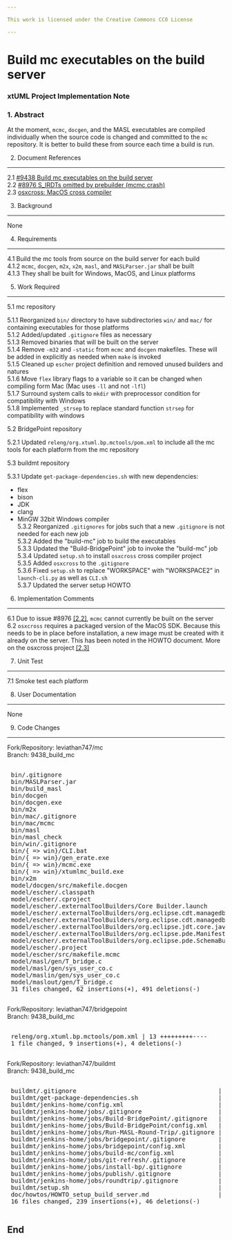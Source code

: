 ```yaml
---

This work is licensed under the Creative Commons CC0 License

---
```


# Build mc executables on the build server
### xtUML Project Implementation Note

### 1. Abstract

At the moment, `mcmc`, `docgen`, and the MASL executables are compiled
individually when the source code is changed and committed to the `mc`
repository. It is better to build these from source each time a build is run.

2. Document References
----------------------
<a id="2.1"></a>2.1 [#9438 Build mc executables on the build server](https://support.onefact.net/issues/9438)  
<a id="2.2"></a>2.2 [#8976 S_IRDTs omitted by prebuilder (mcmc crash)](https://support.onefact.net/issues/8976)  
<a id="2.3"></a>2.3 [osxcross: MacOS cross compiler](https://github.com/tpoechtrager/osxcross)  

3. Background
-------------
None

4. Requirements
---------------
4.1 Build the mc tools from source on the build server for each build  
4.1.2 `mcmc`, `docgen`, `m2x`, `x2m`, `masl`, and `MASLParser.jar` shall be built  
4.1.3 They shall be built for Windows, MacOS, and Linux platforms  

5. Work Required
----------------

5.1 mc repository

5.1.1 Reorganized `bin/` directory to have subdirectories `win/` and `mac/` for
containing executables for those platforms  
5.1.2 Added/updated `.gitignore` files as necessary  
5.1.3 Removed binaries that will be built on the server  
5.1.4 Remove `-m32` and `-static` from `mcmc` and `docgen` makefiles. These will
be added in explicitly as needed when `make` is invoked  
5.1.5 Cleaned up `escher` project definition and removed unused builders and
natures  
5.1.6 Move `flex` library flags to a variable so it can be changed when
compiling form Mac (Mac uses `-ll` and not `-lfl`)  
5.1.7 Surround system calls to `mkdir` with preprocessor condition for
compatibility with Windows  
5.1.8 Implemented `_strsep` to replace standard function `strsep` for
compatibility with windows  

5.2 BridgePoint repository

5.2.1 Updated `releng/org.xtuml.bp.mctools/pom.xml` to include all the mc tools
for each platform from the mc repository  

5.3 buildmt repository

5.3.1 Update `get-package-dependencies.sh` with new dependencies:  
  * flex  
  * bison  
  * JDK  
  * clang  
  * MinGW 32bit Windows compiler  
5.3.2 Reorganized `.gitignores` for jobs such that a new `.gitignore` is not
needed for each new job  
5.3.2 Added the "build-mc" job to build the executables  
5.3.3 Updated the "Build-BridgePoint" job to invoke the "build-mc" job  
5.3.4 Updated `setup.sh` to install `osxcross` cross compiler project  
5.3.5 Added `osxcross` to the `.gitignore`  
5.3.6 Fixed `setup.sh` to replace "WORKSPACE" with "WORKSPACE2" in
`launch-cli.py` as well as `CLI.sh`  
5.3.7 Updated the server setup HOWTO  

6. Implementation Comments
--------------------------
6.1 Due to issue #8976 [[2.2]](#2.2), `mcmc` cannot currently be built on the
server  
6.2 `osxcross` requires a packaged version of the MacOS SDK. Because this needs
to be in place before installation, a new image must be created with it already
on the server. This has been noted in the HOWTO document. More on the osxcross
project [[2.3]](#2.3)  

7. Unit Test
------------
7.1 Smoke test each platform

8. User Documentation
---------------------
None

9. Code Changes
---------------
Fork/Repository: leviathan747/mc  
Branch: 9438_build_mc  

<pre>

 bin/.gitignore                                                                                         |   6 ++++-
 bin/MASLParser.jar                                                                                     | Bin 279774 -> 0 bytes
 bin/build_masl                                                                                         | 108 ----------------------------------------------------------------------------
 bin/docgen                                                                                             | Bin 1295014 -> 0 bytes
 bin/docgen.exe                                                                                         | Bin 651939 -> 0 bytes
 bin/m2x                                                                                                | Bin 695992 -> 0 bytes
 bin/mac/.gitignore                                                                                     |   4 +++
 bin/mac/mcmc                                                                                           | Bin 0 -> 1450168 bytes
 bin/masl                                                                                               | Bin 243848 -> 0 bytes
 bin/masl_check                                                                                         |   0
 bin/win/.gitignore                                                                                     |   4 +++
 bin/{ => win}/CLI.bat                                                                                  |   0
 bin/{ => win}/gen_erate.exe                                                                            | Bin
 bin/{ => win}/mcmc.exe                                                                                 | Bin
 bin/{ => win}/xtumlmc_build.exe                                                                        | Bin
 bin/x2m                                                                                                | Bin 695472 -> 0 bytes
 model/docgen/src/makefile.docgen                                                                       |   4 +--
 model/escher/.classpath                                                                                |   2 +-
 model/escher/.cproject                                                                                 | 269 ---------------------------------------------------------------------------------------------------------------------------------------------------------------------------------------------
 model/escher/.externalToolBuilders/Core Builder.launch                                                 |  29 ---------------------
 model/escher/.externalToolBuilders/org.eclipse.cdt.managedbuilder.core.ScannerConfigBuilder (1).launch |   7 -----
 model/escher/.externalToolBuilders/org.eclipse.cdt.managedbuilder.core.genmakebuilder (1).launch       |  21 ---------------
 model/escher/.externalToolBuilders/org.eclipse.jdt.core.javabuilder.launch                             |   7 -----
 model/escher/.externalToolBuilders/org.eclipse.pde.ManifestBuilder.launch                              |   7 -----
 model/escher/.externalToolBuilders/org.eclipse.pde.SchemaBuilder.launch                                |   7 -----
 model/escher/.project                                                                                  |  25 ------------------
 model/escher/src/makefile.mcmc                                                                         |   3 ++-
 model/masl/gen/T_bridge.c                                                                              |   4 +++
 model/masl/gen/sys_user_co.c                                                                           |  21 ++++++++++++---
 model/maslin/gen/sys_user_co.c                                                                         |  21 ++++++++++++---
 model/maslout/gen/T_bridge.c                                                                           |   4 +++
 31 files changed, 62 insertions(+), 491 deletions(-)

</pre>

Fork/Repository: leviathan747/bridgepoint  
Branch: 9438_build_mc  

<pre>

 releng/org.xtuml.bp.mctools/pom.xml | 13 +++++++++----
 1 file changed, 9 insertions(+), 4 deletions(-)

</pre>

Fork/Repository: leviathan747/buildmt  
Branch: 9438_build_mc  

<pre>

 buildmt/.gitignore                                       |   2 ++
 buildmt/get-package-dependencies.sh                      |   2 +-
 buildmt/jenkins-home/config.xml                          |   1 +
 buildmt/jenkins-home/jobs/.gitignore                     |   9 +++++++++
 buildmt/jenkins-home/jobs/Build-BridgePoint/.gitignore   |   6 ------
 buildmt/jenkins-home/jobs/Build-BridgePoint/config.xml   |  23 +++++++++++++++++++++++
 buildmt/jenkins-home/jobs/Run-MASL-Round-Trip/.gitignore |   6 ------
 buildmt/jenkins-home/jobs/bridgepoint/.gitignore         |   6 ------
 buildmt/jenkins-home/jobs/bridgepoint/config.xml         |   1 -
 buildmt/jenkins-home/jobs/build-mc/config.xml            | 180 ++++++++++++++++++++++++++++++++++++++++++++++++++++++++++++++++++++++++++++++++++++++++++++++++++++++++++++++++++++++++++++++++++++++++++++++++++++++++++++++++++++++++++++++++++++
 buildmt/jenkins-home/jobs/git-refresh/.gitignore         |   6 ------
 buildmt/jenkins-home/jobs/install-bp/.gitignore          |   6 ------
 buildmt/jenkins-home/jobs/publish/.gitignore             |   6 ------
 buildmt/jenkins-home/jobs/roundtrip/.gitignore           |   6 ------
 buildmt/setup.sh                                         |  19 ++++++++++++++++++-
 doc/howtos/HOWTO_setup_build_server.md                   |   6 +++++-
 16 files changed, 239 insertions(+), 46 deletions(-)

</pre>

End
---


